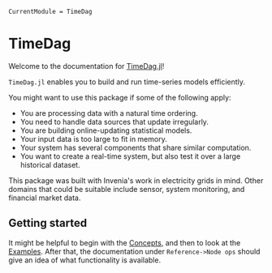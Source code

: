 ```@meta
CurrentModule = TimeDag
```

# TimeDag

Welcome to the documentation for [TimeDag.jl](https://github.com/invenia/TimeDag.jl)!

`TimeDag.jl` enables you to build and run time-series models efficiently.

You might want to use this package if some of the following apply:
* You are processing data with a natural time ordering.
* You need to handle data sources that update irregularly.
* You are building online-updating statistical models.
* Your input data is too large to fit in memory.
* Your system has several components that share similar computation.
* You want to create a real-time system, but also test it over a large historical dataset.

This package was built with Invenia's work in electricity grids in mind.
Other domains that could be suitable include sensor, system monitoring, and financial market data.

## Getting started

It might be helpful to begin with the [Concepts](@ref), and then to look at the [Examples](@ref).
After that, the documentation under `Reference->Node ops` should give an idea of what functionality is available.